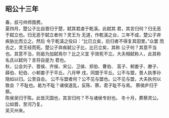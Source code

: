 ## 昭公十三年

春，叔弓帅师围费。  
夏四月，楚公子比自晋归于楚，弑其君虔于乾溪。此弑其
君，其言归何？归无恶于弑立也。归无恶于弑立者何？灵王为
无道，作乾溪之台，三年不成，楚公子弃疾胁比而立之。然后
令于乾溪之役曰：“比已立矣，后归者不得复其田里。”众罢
而去之，灵王经而死。楚公子弃疾弑公子比，比已立矣，其称
公子何？其意不当也。其意不当，则曷为加弑焉尔？比之义宜
乎效死不立。大夫相弑称人，此其称名氏以弑何？言将自是为
君也。  
秋，公会刘子、晋侯、齐侯、宋公、卫侯、郑伯、曹伯、
莒子、邾娄子、滕子、薛伯、杞伯、小邾娄子于平丘。八月甲
戌，同盟于平丘。公不与盟，晋人执季孙隐如以归。公至自会。
公不与盟者何？公不见与盟也。公不见与盟，大夫执何以致会
？不耻也。曷为不耻？诸侯遂乱，反陈、蔡，君子耻不与焉。
蔡侯庐归于蔡。  
陈侯吴归于陈。此皆灭国也，其言归何？不与诸侯专封也。
冬十月，葬蔡灵公。  
公如晋，至河乃复。  
吴灭州来。  

